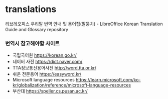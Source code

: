 # translations
리브레오피스 우리말 번역 안내 및 용어집(말뭉치) - LibreOffice Korean Translation Guide and Glossary repository


### 번역시 참고해야할 사이트
* 국립국어원 https://korean.go.kr/
* 네이버 사전 https://dict.naver.com/
* TTA정보통신용어사전 http://word.tta.or.kr/
* 쉬운 전문용어 https://easyword.kr/
* Microsoft language resources https://learn.microsoft.com/ko-kr/globalization/reference/microsoft-language-resources
* 부산대 https://speller.cs.pusan.ac.kr/
